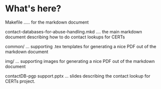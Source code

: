 What's here?
============

Makefile ..... for the markdown document

contact-databases-for-abuse-handling.mkd .... the main markdown document describing how to do contact lookups for CERTs

common/ ... supporting .tex templates for generating a nice PDF out of the markdown document

img/ ... supporting images for generating a nice PDF out of the markdown document

contactDB-pgp support.pptx ... slides describing the contact lookup for CERTs project.

